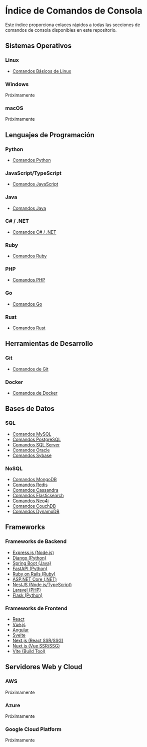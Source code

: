 # Índice de Comandos de Consola

Este índice proporciona enlaces rápidos a todas las secciones de comandos de consola disponibles en este repositorio.

## Sistemas Operativos

### Linux
- [Comandos Básicos de Linux](/os/linux/basic_commands.md)

### Windows
Próximamente

### macOS
Próximamente

## Lenguajes de Programación

### Python
- [Comandos Python](/programming_languages/python/python_commands.md)

### JavaScript/TypeScript
- [Comandos JavaScript](/programming_languages/javascript/javascript_commands.md)

### Java
- [Comandos Java](/programming_languages/java/java_commands.md)

### C# / .NET
- [Comandos C# / .NET](/programming_languages/csharp/csharp_commands.md)

### Ruby
- [Comandos Ruby](/programming_languages/ruby/ruby_commands.md)

### PHP
- [Comandos PHP](/programming_languages/php/php_commands.md)

### Go
- [Comandos Go](/programming_languages/go/go_commands.md)

### Rust
- [Comandos Rust](/programming_languages/rust/rust_commands.md)

## Herramientas de Desarrollo

### Git
- [Comandos de Git](/dev_tools/git/git_commands.md)

### Docker
- [Comandos de Docker](/dev_tools/docker/docker_commands.md)

## Bases de Datos

### SQL
- [Comandos MySQL](/databases/sql/mysql_commands.md)
- [Comandos PostgreSQL](/databases/sql/postgresql_commands.md)
- [Comandos SQL Server](/databases/sql/sqlserver_commands.md)
- [Comandos Oracle](/databases/sql/oracle_commands.md)
- [Comandos Sybase](/databases/sql/sybase_commands.md)

### NoSQL
- [Comandos MongoDB](/databases/nosql/mongodb_commands.md)
- [Comandos Redis](/databases/nosql/redis_commands.md)
- [Comandos Cassandra](/databases/nosql/cassandra_commands.md)
- [Comandos Elasticsearch](/databases/nosql/elasticsearch_commands.md)
- [Comandos Neo4j](/databases/nosql/neo4j_commands.md)
- [Comandos CouchDB](/databases/nosql/couchdb_commands.md)
- [Comandos DynamoDB](/databases/nosql/dynamodb_commands.md)

## Frameworks

### Frameworks de Backend
- [Express.js (Node.js)](/frameworks/backend/express_commands.md)
- [Django (Python)](/frameworks/backend/django_commands.md)
- [Spring Boot (Java)](/frameworks/backend/spring_boot_commands.md)
- [FastAPI (Python)](/frameworks/backend/fastapi_commands.md)
- [Ruby on Rails (Ruby)](/frameworks/backend/rails_commands.md)
- [ASP.NET Core (.NET)](/frameworks/backend/aspnet_core_commands.md)
- [NestJS (Node.js/TypeScript)](/frameworks/backend/nestjs_commands.md)
- [Laravel (PHP)](/frameworks/backend/laravel_commands.md)
- [Flask (Python)](/frameworks/backend/flask_commands.md)

### Frameworks de Frontend
- [React](/frameworks/frontend/react_commands.md)
- [Vue.js](/frameworks/frontend/vue_commands.md)
- [Angular](/frameworks/frontend/angular_commands.md)
- [Svelte](/frameworks/frontend/svelte_commands.md)
- [Next.js (React SSR/SSG)](/frameworks/frontend/nextjs_commands.md)
- [Nuxt.js (Vue SSR/SSG)](/frameworks/frontend/nuxtjs_commands.md)
- [Vite (Build Tool)](/frameworks/frontend/vite_commands.md)

## Servidores Web y Cloud

### AWS
Próximamente

### Azure
Próximamente

### Google Cloud Platform
Próximamente